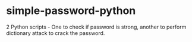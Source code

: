 # simple-password-python
2 Python scripts - One to check if password is strong, another to perform dictionary attack to crack the password.
